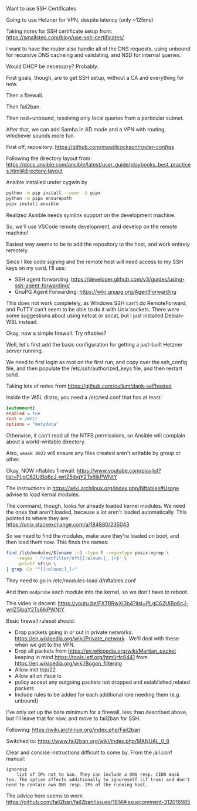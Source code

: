Want to use SSH Certificates

Going to use Hetzner for VPN, despite latency (only ~125ms)

Taking notes for SSH certificate setup from: https://smallstep.com/blog/use-ssh-certificates/

I want to have the router also handle all of the DNS requests, using unbound for recursive DNS cacheing and validating, and NSD for internal queries.

Would DHCP be necessary? Probably.

First goals, though, are to get SSH setup, without a CA and everything for now.

Then a firewall.

Then fail2ban.

Then nsd+unbound, resolving only local queries from a particular subnet.

After that, we can add Samba in AD mode and a VPN with routing, whichever sounds more fun.


First off, repository: https://github.com/mawillcockson/router-configs

Following the directory layout from: https://docs.ansible.com/ansible/latest/user_guide/playbooks_best_practices.html#directory-layout

Ansible installed under cygwin by

```sh
python -m pip install --user -U pipx
python -m pipx ensurepath
pipx install ansible
```

Realized Asnible needs symlink support on the development machine.

So, we'll use VSCode remote development, and develop on the remote machine!

Easiest way seems to be to add the repository to the host, and work entirely remotely.

Since I like code signing and the remote host will need access to my SSH keys on my card, I'll use:

 - SSH agent forwarding: https://developer.github.com/v3/guides/using-ssh-agent-forwarding/
 - GnuPG Agent Forwarding: https://wiki.gnupg.org/AgentForwarding

This does not work completely, as Windows SSH can't do RemoteForward, and PuTTY can't seem to be able to do it with Unix sockets. There were some suggestions about using netcat or socat, but I just installed Debian-WSL instead.

Okay, now a simple firewall. Try nftables?

Well, let's first add the basic configuration for getting a just-built Hetzner server running.

We need to first login as root on the first run, and copy over the ssh_config file,
and then populate the /etc/ssh/authorized_keys file, and then restart sshd.

Taking lots of notes from https://github.com/cullum/dank-selfhosted

Inside the WSL distro, you need a /etc/wsl.conf that has at least:

```ini
[automount]
enabled = tue
root = /mnt/
options = "metadata"
```

Otherwise, it can't read all the NTFS permissions, so Ansible will complain about a world-writable directory.

Also, `umask 0022` will ensure any files created aren't writable by group or other.

Okay, NOW nftables firewall: https://www.youtube.com/playlist?list=PLgC62UIBo6cJ-wrlZ5lbqY2Ts6IkPWNtY

The instructions in https://wiki.archlinux.org/index.php/Nftables#Usage advise to load kernal modules.

The command, though, looks for already loaded kernel modules. We need the ones that aren't loaded, because a lot aren't loaded automatically. This pointed to where they are: https://unix.stackexchange.com/a/184880/235043

So we need to find the modules, make sure they're loaded on boot, and then load them now. This finds the names:

```bash
find /lib/modules/$(uname -r) -type f -regextype posix-egrep \
    -regex '.*/netfilter/nft[[:alnum:]_.]+$' \
    -printf %f\\n \
| grep -Eo "^[[:alnum:]_]+"
```

They need to go in /etc/modules-load.d/nftables.conf

And then `modprobe` each module into the kernel, so we don't have to reboot.

This video is decent: https://youtu.be/FXTRRwXi3b4?list=PLgC62UIBo6cJ-wrlZ5lbqY2Ts6IkPWNtY

Bssic firewall ruleset should:

 - Drop packets going in or out in private networks: https://en.wikipedia.org/wiki/Private_network . We'll deal with these when we get to the VPN.
 - Drop all packets from https://en.wikipedia.org/wiki/Martian_packet keeping in mind https://tools.ietf.org/html/rfc6441 from https://en.wikipedia.org/wiki/Bogon_filtering
 - Allow inet tcp/22
 - Allow all on iface lo
 - policy accept any outgoing packets not dropped and established,related packets
 - Include rules to be added for each additional role needing them (e.g. unbound)

I've only set up the bare minimum for a firewall, less than described above, but I'll leave that for now, and move to fail2ban for SSH.

Following: https://wiki.archlinux.org/index.php/Fail2ban

Switched to: https://www.fail2ban.org/wiki/index.php/MANUAL_0_8

Clear and concise instructions difficult to come by. From the jail.conf manual:

```
ignoreip
    list of IPs not to ban. They can include a DNS resp. CIDR mask too. The option affects additionally to ignoreself (if true) and don't need to contain own DNS resp. IPs of the running host.
```

The advice here seems to work: https://github.com/fail2ban/fail2ban/issues/1814#issuecomment-312016985